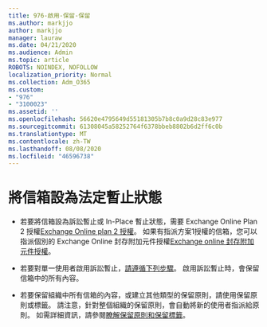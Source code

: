 ```yaml
---
title: 976-啟用-保留-保留
ms.author: markjjo
author: markjjo
manager: lauraw
ms.date: 04/21/2020
ms.audience: Admin
ms.topic: article
ROBOTS: NOINDEX, NOFOLLOW
localization_priority: Normal
ms.collection: Adm_O365
ms.custom:
- "976"
- "3100023"
ms.assetid: ''
ms.openlocfilehash: 56620e4795649d55181305b7b8c0a9d28c83e977
ms.sourcegitcommit: 61308045a58252764f6378bbeb8802b6d2ff6c0b
ms.translationtype: MT
ms.contentlocale: zh-TW
ms.lasthandoff: 08/08/2020
ms.locfileid: "46596738"
---
```

# <a name="place-a-mailbox-on-legal-hold"></a>將信箱設為法定暫止狀態

- 若要將信箱設為訴訟暫止或 In-Place 暫止狀態，需要 Exchange Online Plan 2 授權[Exchange Online plan 2 授權](https://docs.microsoft.com/office365/servicedescriptions/office-365-platform-service-description/office-365-plan-options)。 如果有指派方案1授權的信箱，您可以指派個別的 Exchange Online 封存附加元件授權[Exchange online 封存附加元件授權](https://docs.microsoft.com/office365/servicedescriptions/exchange-online-archiving-service-description)。

- 若要對單一使用者啟用訴訟暫止，[請遵循下列步驟](https://docs.microsoft.com/microsoft-365/compliance/create-a-litigation-hold)。 啟用訴訟暫止時，會保留信箱中的所有內容。

- 若要保留組織中所有信箱的內容，或建立其他類型的保留原則，請使用保留原則或標籤。 請注意，針對整個組織的保留原則，會自動將新的使用者指派給原則。 如需詳細資訊，請參閱[瞭解保留原則和保留標籤](https://docs.microsoft.com/microsoft-365/compliance/retention-policies#applying-a-retention-policy-to-an-entire-organization-or-specific-locations)。 
